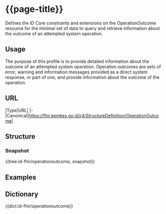 # {{page-title}}
Defines the ID Core constraints and extensions on the OperationOutcome resource for the minimal set of data to query and retrieve information about the outcome of an attempted system operation.

## Usage
The purpose of this profile is to provide detailed information about the outcome of an attempted system operation. Operation outcomes are sets of error, warning and information messages provided as a direct system response, or part of one, and provide information about the outcome of the operation.

## URL
|Type|URL|
|-
|Canonical|https://fhir.kemkes.go.id/r4/StructureDefinition/OperationOutcome|

## Structure
### Snapshot
<div>
{{tree:id-fhir/operationoutcome, snapshot}}
</div>

## Examples

## Dictionary
{{dict:id-fhir/operationoutcome}} 
